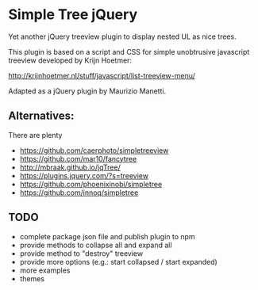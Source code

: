 # Simple Tree jQuery

Yet another jQuery treeview plugin to display nested UL as nice trees.

This plugin is based on a script and CSS for simple unobtrusive javascript treeview developed by Krijn Hoetmer:

http://krijnhoetmer.nl/stuff/javascript/list-treeview-menu/

Adapted as a jQuery plugin by Maurizio Manetti.

## Alternatives:

There are plenty

- https://github.com/caerphoto/simpletreeview
- https://github.com/mar10/fancytree
- http://mbraak.github.io/jqTree/
- https://plugins.jquery.com/?s=treeview
- https://github.com/phoenixinobi/simpletree
- https://github.com/innoq/simpletree


## TODO

- complete package json file and publish plugin to npm
- provide methods to collapse all and expand all
- provide method to "destroy" treeview
- provide more options (e.g.: start collapsed / start expanded)
- more examples
- themes
